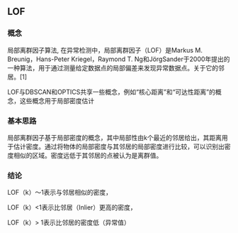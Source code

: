 ## LOF

### 概念

局部离群因子算法, 在异常检测中，局部离群因子（LOF）是Markus M. Breunig，Hans-Peter Kriegel，Raymond T. Ng和JörgSander于2000年提出的一种算法，用于通过测量给定数据点的局部偏差来发现异常数据点。关于它的邻居。[1]

LOF与DBSCAN和OPTICS共享一些概念，例如“核心距离”和“可达性距离”的概念，这些概念用于局部密度估计

### 基本思路

局部离群因子基于局部密度的概念，其中局部性由k个最近的邻居给出，其距离用于估计密度。通过将物体的局部密度与其邻居的局部密度进行比较，可以识别出密度相似的区域。密度远低于其邻居的点被认为是离群值。


### 结论

LOF（k）〜1表示与邻居相似的密度，

LOF（k）<1表示比邻居（Inlier）更高的密度，

LOF（k）> 1表示比邻居的密度低（异常值）